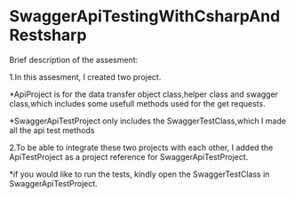 # SwaggerApiTestingWithCsharpAndRestsharp
Brief description of the assesment:

1.In this assesment, I created two project.

*ApiProject is for the data transfer object class,helper class and swagger class,which includes 
some usefull methods used for the get requests.

*SwaggerApiTestProject only includes the SwaggerTestClass,which I made all the api test methods 

2.To be able to integrate these two projects with each other, I added the ApiTestProject as a project reference for  SwaggerApiTestProject.

*if you would like to run the tests, kindly open the SwaggerTestClass in SwaggerApiTestProject.
